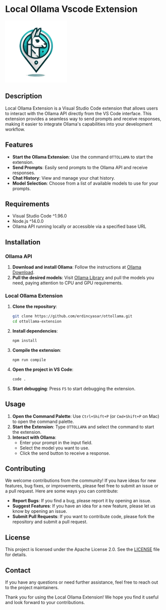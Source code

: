 # Local Ollama Vscode Extension

<img src="media/ottollama.png" alt="Ollama Logo" width="200"/>

## Description
Local Ollama Extension is a Visual Studio Code extension that allows users to interact with the Ollama API directly from the VS Code interface. This extension provides a seamless way to send prompts and receive responses, making it easier to integrate Ollama's capabilities into your development workflow.

## Features
- **Start the Ollama Extension**: Use the command `OTTOLLAMA` to start the extension.
- **Send Prompts**: Easily send prompts to the Ollama API and receive responses.
- **Chat History**: View and manage your chat history.
- **Model Selection**: Choose from a list of available models to use for your prompts.

## Requirements
- Visual Studio Code ^1.96.0
- Node.js ^14.0.0
- Ollama API running locally or accessible via a specified base URL

## Installation

### Ollama API
1. **Download and install Ollama**:
    Follow the instructions at [Ollama Download](https://ollama.com/download).
2. **Pull the desired models**:
    Visit [Ollama Library](https://ollama.com/library) and pull the models you need, paying attention to CPU and GPU requirements.

### Local Ollama Extension
1. **Clone the repository**:
    ```sh
    git clone https://github.com/erdincyasar/ottollama.git
    cd ottollama-extension
    ```
2. **Install dependencies**:
    ```sh
    npm install
    ```
3. **Compile the extension**:
    ```sh
    npm run compile
    ```
4. **Open the project in VS Code**:
    ```sh
    code .
    ```
5. **Start debugging**:
    Press `F5` to start debugging the extension.

## Usage
1. **Open the Command Palette**:
    Use `Ctrl+Shift+P` (or `Cmd+Shift+P` on Mac) to open the command palette.
2. **Start the Extension**:
    Type `OTTOLLAMA` and select the command to start the extension.
3. **Interact with Ollama**:
    - Enter your prompt in the input field.
    - Select the model you want to use.
    - Click the send button to receive a response.

## Contributing
We welcome contributions from the community! If you have ideas for new features, bug fixes, or improvements, please feel free to submit an issue or a pull request. Here are some ways you can contribute:
- **Report Bugs**: If you find a bug, please report it by opening an issue.
- **Suggest Features**: If you have an idea for a new feature, please let us know by opening an issue.
- **Submit Pull Requests**: If you want to contribute code, please fork the repository and submit a pull request.

## License
This project is licensed under the Apache License 2.0. See the [LICENSE](./LICENSE) file for details.

## Contact
If you have any questions or need further assistance, feel free to reach out to the project maintainers.

Thank you for using the Local Ollama Extension! We hope you find it useful and look forward to your contributions.
